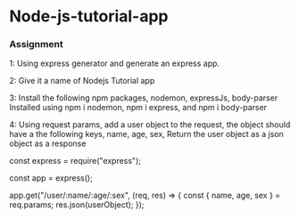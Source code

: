 # Node-js-tutorial-app

### Assignment

1: Using express generator and generate an express app.

2: Give it a name of Nodejs Tutorial app

3: Install the following npm packages, nodemon, expressJs, body-parser
Installed using npm i nodemon, npm i express, and npm i body-parser

4: Using request params, add a user object to the request, the object should have a the following keys, name, age, sex, Return the user object as a json object as a response

const express = require("express");

const app = express();

app.get("/user/:name/:age/:sex", (req, res) => {
const { name, age, sex } = req.params;
res.json(userObject);
});

